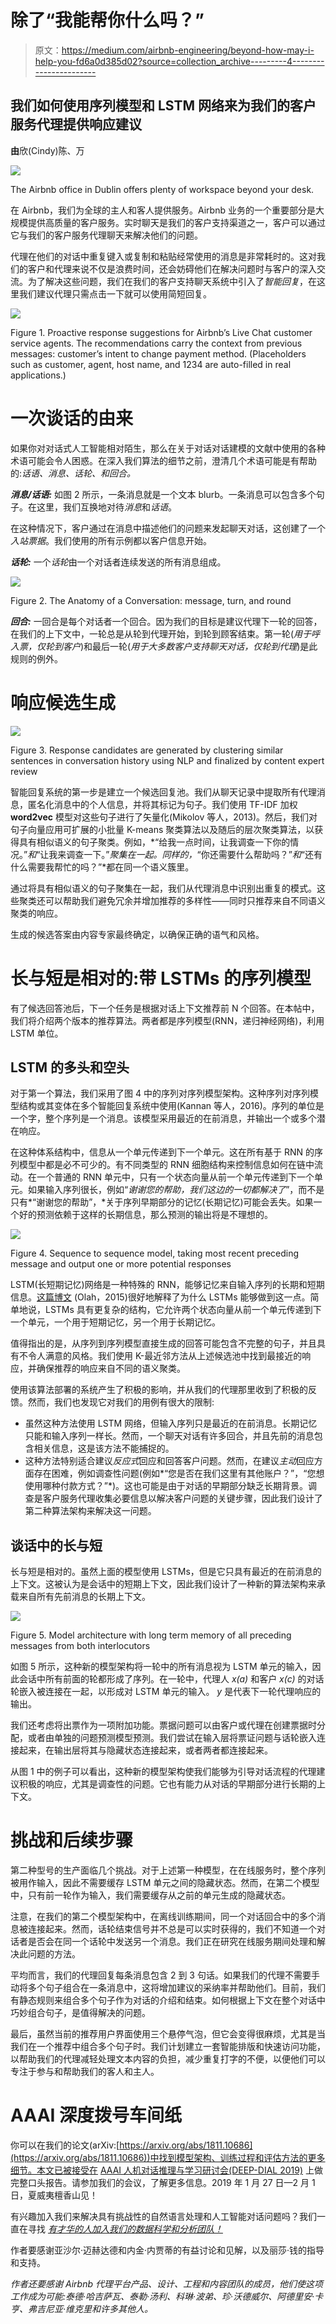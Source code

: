 # 除了“我能帮你什么吗？”

> 原文：<https://medium.com/airbnb-engineering/beyond-how-may-i-help-you-fd6a0d385d02?source=collection_archive---------4----------------------->

## 我们如何使用序列模型和 LSTM 网络来为我们的客户服务代理提供响应建议

**由**欣(Cindy)陈、万

![](img/2f0887da43b8de5721c267a89c429434.png)

The Airbnb office in Dublin offers plenty of workspace beyond your desk.

在 Airbnb，我们为全球的主人和客人提供服务。Airbnb 业务的一个重要部分是大规模提供高质量的客户服务。实时聊天是我们的客户支持渠道之一，客户可以通过它与我们的客户服务代理聊天来解决他们的问题。

代理在他们的对话中重复键入或复制和粘贴经常使用的消息是非常耗时的。这对我们的客户和代理来说不仅是浪费时间，还会妨碍他们在解决问题时与客户的深入交流。为了解决这些问题，我们在我们的客户支持聊天系统中引入了*智能回复*，在这里我们建议代理只需点击一下就可以使用简短回复。

![](img/d56f06c1b53f6544adcb2e3af7f184e4.png)

Figure 1\. Proactive response suggestions for Airbnb’s Live Chat customer service agents. The recommendations carry the context from previous messages: customer’s intent to change payment method. (Placeholders such as customer, agent, host name, and 1234 are auto-filled in real applications.)

# 一次谈话的由来

如果你对对话式人工智能相对陌生，那么在关于对话对话建模的文献中使用的各种术语可能会令人困惑。在深入我们算法的细节之前，澄清几个术语可能是有帮助的:*话语、消息、话轮、*和*回合。*

***消息/话语:*** 如图 2 所示，一条消息就是一个文本 blurb。一条消息可以包含多个句子。在这里，我们互换地对待*消息*和*话语*。

在这种情况下，客户通过在消息中描述他们的问题来发起聊天对话，这创建了一个*入站票据*。我们使用的所有示例都以客户信息开始。

***话轮:*** 一个*话轮*由一个对话者连续发送的所有消息组成。

![](img/653b1a63295036c668474bfd5e7007d2.png)

Figure 2\. The Anatomy of a Conversation: message, turn, and round

***回合:*** 一回合是每个对话者一个回合。因为我们的目标是建议代理下一轮的回答，在我们的上下文中，一轮总是从轮到代理开始，到轮到顾客结束。第一轮(*用于呼入票，仅轮到客户*)和最后一轮(*用于大多数客户支持聊天对话，仅轮到代理*)是此规则的例外。

# 响应候选生成

![](img/3fc764f726f951c9de85563ee88e0076.png)

Figure 3\. Response candidates are generated by clustering similar sentences in conversation history using NLP and finalized by content expert review

智能回复系统的第一步是建立一个候选回复池。我们从聊天记录中提取所有代理消息，匿名化消息中的个人信息，并将其标记为句子。我们使用 TF-IDF 加权 **word2vec** 模型对这些句子进行了矢量化(Mikolov 等人，2013)。然后，我们对句子向量应用可扩展的小批量 K-means 聚类算法以及随后的层次聚类算法，以获得具有相似语义的句子聚类。例如，*“给我一点时间，让我调查一下你的情况。”*和*“让我来调查一下。”*聚集在一起。同样的，*“你还需要什么帮助吗？”*和*“还有什么需要我帮忙的吗？”*都在同一个语义簇里。

通过将具有相似语义的句子聚集在一起，我们从代理消息中识别出重复的模式。这些聚类还可以帮助我们避免冗余并增加推荐的多样性——同时只推荐来自不同语义聚类的响应。

生成的候选答案由内容专家最终确定，以确保正确的语气和风格。

# 长与短是相对的:带 LSTMs 的序列模型

有了候选回答池后，下一个任务是根据对话上下文推荐前 N 个回答。在本帖中，我们将介绍两个版本的推荐算法。两者都是序列模型(RNN，递归神经网络)，利用 LSTM 单位。

## LSTM 的多头和空头

对于第一个算法，我们采用了图 4 中的序列对序列模型架构。这种序列对序列模型结构或其变体在多个智能回复系统中使用(Kannan 等人，2016)。序列的单位是一个字，整个序列是一个消息。该模型采用最近的在前消息，并输出一个或多个潜在响应。

在这种体系结构中，信息从一个单元传递到下一个单元。这在所有基于 RNN 的序列模型中都是必不可少的。有不同类型的 RNN 细胞结构来控制信息如何在链中流动。在一个普通的 RNN 单元中，只有一个状态向量从前一个单元传递到下一个单元。如果输入序列很长，例如“*谢谢您的帮助，我们这边的一切都解决了*”，而不是只有*“谢谢您的帮助”，*关于序列早期部分的记忆(长期记忆)可能会丢失。如果一个好的预测依赖于这样的长期信息，那么预测的输出将是不理想的。

![](img/081ced040abf837b70f438def712c396.png)

Figure 4\. Sequence to sequence model, taking most recent preceding message and output one or more potential responses

LSTM(长短期记忆)网络是一种特殊的 RNN，能够记忆来自输入序列的长期和短期信息。[这篇博文](http://colah.github.io/posts/2015-08-Understanding-LSTMs/) (Olah，2015)很好地解释了为什么 LSTMs 能够做到这一点。简单地说，LSTMs 具有更复杂的结构，它允许两个状态向量从前一个单元传递到下一个单元，一个用于短期记忆，另一个用于长期记忆。

值得指出的是，从序列到序列模型直接生成的回答可能包含不完整的句子，并且具有不令人满意的风格。我们使用 K-最近邻方法从上述候选池中找到最接近的响应，并确保推荐的响应来自不同的语义聚类。

使用该算法部署的系统产生了积极的影响，并从我们的代理那里收到了积极的反馈。然而，我们也发现它对我们的用例有很大的限制:

*   虽然这种方法使用 LSTM 网络，但输入序列只是最近的在前消息。长期记忆只能和输入序列一样长。然而，一个聊天对话有许多回合，并且先前的消息包含相关信息，这是该方法不能捕捉的。
*   这种方法特别适合建议*反应式*回应和回答客户问题。然而，在建议*主动*回应方面存在困难，例如调查性问题(例如*“您是否在我们这里有其他账户？”，“您想使用哪种付款方式？”*)。这也可能是由于对话的早期部分缺乏长期背景。调查是客户服务代理收集必要信息以解决客户问题的关键步骤，因此我们设计了第二种算法架构来解决这一问题。

## 谈话中的长与短

长与短是相对的。虽然上面的模型使用 LSTMs，但是它只具有最近的在前消息的上下文。这被认为是会话中的短期上下文，因此我们设计了一种新的算法架构来承载来自所有先前消息的长期上下文。

![](img/6d147b08938c5aea505480738b3f6155.png)

Figure 5\. Model architecture with long term memory of all preceding messages from both interlocutors

如图 5 所示，这种新的模型架构将一轮中的所有消息视为 LSTM 单元的输入，因此会话中所有前面的轮都形成了序列。在一轮中，代理人 *x(a)* 和客户 *x(c)* 的对话轮嵌入被连接在一起，以形成对 LSTM 单元的输入。 *y* 是代表下一轮代理响应的输出。

我们还考虑将出票作为一项附加功能。票据问题可以由客户或代理在创建票据时分配，或者由单独的问题预测模型预测。我们尝试在输入层将票证问题与话轮嵌入连接起来，在输出层将其与隐藏状态连接起来，或者两者都连接起来。

从图 1 中的例子可以看出，这种新的模型架构使我们能够为引导对话流程的代理建议积极的响应，尤其是调查性的问题。它也有能力从对话的早期部分进行长期的上下文。

# 挑战和后续步骤

第二种型号的生产面临几个挑战。对于上述第一种模型，在在线服务时，整个序列被用作输入，因此不需要缓存 LSTM 单元之间的隐藏状态。然而，在第二个模型中，只有前一轮作为输入，我们需要缓存从之前的单元生成的隐藏状态。

注意，在我们的第二个模型架构中，在离线训练期间，同一个对话回合中的多个消息被连接起来。然而，话轮结束信号并不总是可以实时获得的，我们不知道一个对话者是否会在同一个话轮中发送另一个消息。我们正在研究在线服务期间处理和解决此问题的方法。

平均而言，我们的代理回复每条消息包含 2 到 3 句话。如果我们的代理不需要手动将多个句子组合在一条消息中，这将增加建议的采纳率并帮助他们。目前，我们有静态规则来组合多个句子作为对话的介绍和结束。如何根据上下文在整个对话中巧妙组合句子，是值得解决的问题。

最后，虽然当前的推荐用户界面使用三个悬停气泡，但它会变得很麻烦，尤其是当我们在一个推荐中组合多个句子时。我们计划建立一套智能排版和快速访问功能，以帮助我们的代理减轻处理文本内容的负担，减少重复打字的不便，以便他们可以专注于参与和帮助我们的客人和主人。

# AAAI 深度拨号车间纸

你可以在我们的论文(arXiv:[https://arxiv.org/abs/1811.10686](https://arxiv.org/abs/1811.10686))中找到模型架构、训练过程和评估方法的更多细节。本文已被接受在 [AAAI 人机对话推理与学习研讨会(DEEP-DIAL 2019)](https://www.zensar.com/deep-dial19) 上做完整口头报告。请参加我们的会议，了解更多信息。2019 年 1 月 27 日—2 月 1 日，夏威夷檀香山见！

有兴趣加入我们来解决具有挑战性的自然语言处理和人工智能对话问题吗？我们一直在寻找 [*有才华的人加入我们的数据科学和分析团队！*](https://www.airbnb.com/careers/departments/data-science-analytics)

作者要感谢亚沙尔·迈赫达德和内金·内贾蒂的有益讨论和见解，以及丽莎·钱的指导和支持。

*作者还要感谢 Airbnb 代理平台产品、设计、工程和内容团队的成员，他们使这项工作成为可能:泰德·哈吉萨瓦、泰勒·汤利、科琳·波弟、珍·沃德威尔、阿德里安·卡亨、弗吉尼亚·维克里和许多其他人。*